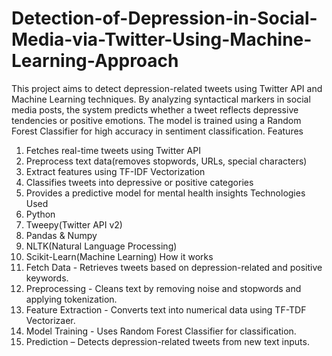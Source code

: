 # Detection-of-Depression-in-Social-Media-via-Twitter-Using-Machine-Learning-Approach
This project aims to detect depression-related tweets using Twitter API and Machine Learning techniques. By analyzing syntactical markers in social media posts, the system predicts whether a tweet reflects depressive tendencies or positive emotions. The model is trained using a Random Forest Classifier for high accuracy in sentiment classification.
Features
1. Fetches real-time tweets using Twitter API
2. Preprocess text data(removes stopwords, URLs, special characters)
3. Extract features using TF-IDF Vectorization
4. Classifies tweets into depressive or positive categories
5. Provides a predictive model for mental health insights
Technologies Used
1. Python
2. Tweepy(Twitter API v2)
3. Pandas & Numpy
4. NLTK(Natural Language Processing)
5. Scikit-Learn(Machine Learning)
How it works
1. Fetch Data - Retrieves tweets based on depression-related and positive keywords.
2. Preprocessing - Cleans text by removing noise and stopwords and applying tokenization.
3. Feature Extraction - Converts text into numerical data using TF-TDF Vectorizaer.
4. Model Training - Uses Random Forest Classifier for classification.
5. Prediction – Detects depression-related tweets from new text inputs.
